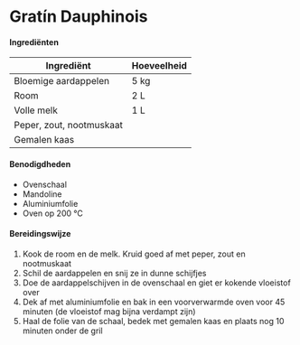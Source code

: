 # Gratín Dauphinois

#### Ingrediënten

| Ingrediënt               | Hoeveelheid |
| ------------------------ | ----------- |
| Bloemige aardappelen     | 5 kg        |
| Room                     | 2 L         |
| Volle melk               | 1 L         |
| Peper, zout, nootmuskaat |             |
| Gemalen kaas             |             |

#### Benodigdheden

- Ovenschaal
- Mandoline
- Aluminiumfolie
- Oven op 200 °C

#### Bereidingswijze

1. Kook de room en de melk. Kruid goed af met peper, zout en nootmuskaat
2. Schil de aardappelen en snij ze in dunne schijfjes
3. Doe de aardappelschijven in de ovenschaal en giet er kokende vloeistof over
4. Dek af met aluminiumfolie en bak in een voorverwarmde oven voor 45 minuten (de vloeistof mag bijna verdampt zijn)
5. Haal de folie van de schaal, bedek met gemalen kaas en plaats nog 10 minuten onder de gril

